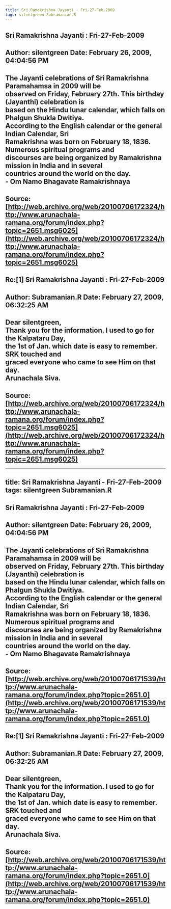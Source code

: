 ```yaml
--- 
title: Sri Ramakrishna Jayanti - Fri-27-Feb-2009   
tags: silentgreen Subramanian.R  
---  
```

## Sri Ramakrishna Jayanti : Fri-27-Feb-2009  
Author: silentgreen         Date: February 26, 2009, 04:04:56 PM  
---  
The Jayanti celebrations of Sri Ramakrishna Paramahamsa in 2009 will be  
observed on Friday, February 27th. This birthday (Jayanthi) celebration is  
based on the Hindu lunar calendar, which falls on Phalgun Shukla Dwitiya.  
According to the English calendar or the general Indian Calendar, Sri  
Ramakrishna was born on February 18, 1836. Numerous spiritual programs and  
discourses are being organized by Ramakrishna mission in India and in several  
countries around the world on the day.   
\- Om Namo Bhagavate Ramakrishnaya
 ---  
Source:[http://web.archive.org/web/20100706172324/http://www.arunachala-ramana.org/forum/index.php?topic=2651.msg6025](http://web.archive.org/web/20100706172324/http://www.arunachala-ramana.org/forum/index.php?topic=2651.msg6025)   
---  

## Re:[1] Sri Ramakrishna Jayanti : Fri-27-Feb-2009  
Author: Subramanian.R       Date: February 27, 2009, 06:32:25 AM  
---  
Dear silentgreen,   
Thank you for the information. I used to go for the Kalpataru Day,   
the 1st of Jan. which date is easy to remember. SRK touched and   
graced everyone who came to see Him on that day.   
Arunachala Siva.
 ---  
Source:[http://web.archive.org/web/20100706172324/http://www.arunachala-ramana.org/forum/index.php?topic=2651.msg6025](http://web.archive.org/web/20100706172324/http://www.arunachala-ramana.org/forum/index.php?topic=2651.msg6025)   
---  

--- 
title: Sri Ramakrishna Jayanti - Fri-27-Feb-2009   
tags: silentgreen Subramanian.R  
---  
## Sri Ramakrishna Jayanti : Fri-27-Feb-2009  
Author: silentgreen         Date: February 26, 2009, 04:04:56 PM  
---  
The Jayanti celebrations of Sri Ramakrishna Paramahamsa in 2009 will be  
observed on Friday, February 27th. This birthday (Jayanthi) celebration is  
based on the Hindu lunar calendar, which falls on Phalgun Shukla Dwitiya.  
According to the English calendar or the general Indian Calendar, Sri  
Ramakrishna was born on February 18, 1836. Numerous spiritual programs and  
discourses are being organized by Ramakrishna mission in India and in several  
countries around the world on the day.   
\- Om Namo Bhagavate Ramakrishnaya
 ---  
Source:[http://web.archive.org/web/20100706171539/http://www.arunachala-ramana.org/forum/index.php?topic=2651.0](http://web.archive.org/web/20100706171539/http://www.arunachala-ramana.org/forum/index.php?topic=2651.0)   
---  

## Re:[1] Sri Ramakrishna Jayanti : Fri-27-Feb-2009  
Author: Subramanian.R       Date: February 27, 2009, 06:32:25 AM  
---  
Dear silentgreen,   
Thank you for the information. I used to go for the Kalpataru Day,   
the 1st of Jan. which date is easy to remember. SRK touched and   
graced everyone who came to see Him on that day.   
Arunachala Siva.
 ---  
Source:[http://web.archive.org/web/20100706171539/http://www.arunachala-ramana.org/forum/index.php?topic=2651.0](http://web.archive.org/web/20100706171539/http://www.arunachala-ramana.org/forum/index.php?topic=2651.0)   
---  

